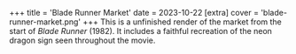 +++
title = 'Blade Runner Market'
date = 2023-10-22
[extra]
cover = 'blade-runner-market.png'
+++
This is a unfinished render of the market from the start of *Blade Runner* (1982). It includes a faithful recreation of the neon dragon sign seen throughout the movie.
